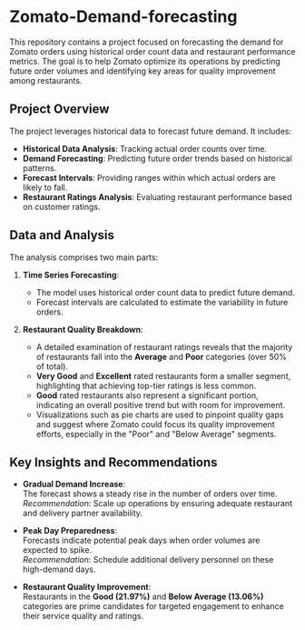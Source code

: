 # Zomato-Demand-forecasting

This repository contains a project focused on forecasting the demand for Zomato orders using historical order count data and restaurant performance metrics. The goal is to help Zomato optimize its operations by predicting future order volumes and identifying key areas for quality improvement among restaurants.

## Project Overview

The project leverages historical data to forecast future demand. It includes:
- **Historical Data Analysis**: Tracking actual order counts over time.
- **Demand Forecasting**: Predicting future order trends based on historical patterns.
- **Forecast Intervals**: Providing ranges within which actual orders are likely to fall.
- **Restaurant Ratings Analysis**: Evaluating restaurant performance based on customer ratings.

## Data and Analysis

The analysis comprises two main parts:

1. **Time Series Forecasting**:  
   - The model uses historical order count data to predict future demand.
   - Forecast intervals are calculated to estimate the variability in future orders.

2. **Restaurant Quality Breakdown**:  
   - A detailed examination of restaurant ratings reveals that the majority of restaurants fall into the **Average** and **Poor** categories (over 50% of total).
   - **Very Good** and **Excellent** rated restaurants form a smaller segment, highlighting that achieving top-tier ratings is less common.
   - **Good** rated restaurants also represent a significant portion, indicating an overall positive trend but with room for improvement.
   - Visualizations such as pie charts are used to pinpoint quality gaps and suggest where Zomato could focus its quality improvement efforts, especially in the "Poor" and "Below Average" segments.


## Key Insights and Recommendations

- **Gradual Demand Increase**:  
  The forecast shows a steady rise in the number of orders over time.  
  *Recommendation*: Scale up operations by ensuring adequate restaurant and delivery partner availability.

- **Peak Day Preparedness**:  
  Forecasts indicate potential peak days when order volumes are expected to spike.  
  *Recommendation*: Schedule additional delivery personnel on these high-demand days.

- **Restaurant Quality Improvement**:  
  Restaurants in the **Good (21.97%)** and **Below Average (13.06%)** categories are prime candidates for targeted engagement to enhance their service quality and ratings.
